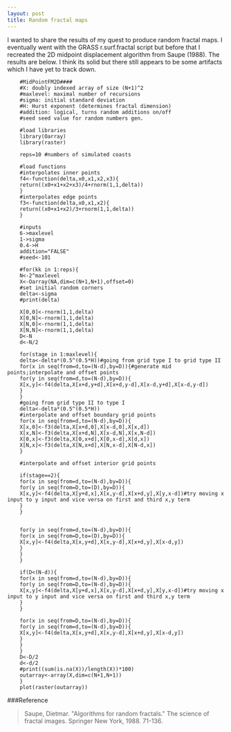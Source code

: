 ```yaml
---
layout: post
title: Random fractal maps
---
```


I wanted to share the results of my quest to produce random fractal maps. I eventually went with the GRASS r.surf.fractal script but before that I recreated the 2D midpoint displacement algorithm from Saupe (1988). The results are below. I think its solid but there still appears to be some artifacts which I have yet to track down.

[id]: /public/images/fractal.png


        #MidPointFM2D####
        #X: doubly indexed array of size (N+1)^2
        #maxlevel: maximal number of recursions
        #sigma: initial standard deviation
        #H: Hurst exponent (determines fractal dimension)
        #addition: logical, turns random additions on/off
        #seed seed value for random numbers gen.
        
        #load libraries
        library(Oarray)
        library(raster)
        
        reps=10 #numbers of simulated coasts
        
        #load functions
        #interpolates inner points
        f4<-function(delta,x0,x1,x2,x3){
        return((x0+x1+x2+x3)/4+rnorm(1,1,delta))
        }
        #interpolates edge points
        f3<-function(delta,x0,x1,x2){
        return((x0+x1+x2)/3+rnorm(1,1,delta))
        }
        
        #inputs 
        6->maxlevel
        1->sigma
        0.4->H
        addition="FALSE"
        #seed<-101
        
        #for(kk in 1:reps){ 
        N<-2^maxlevel
        X<-Oarray(NA,dim=c(N+1,N+1),offset=0)
        #set initial random corners
        delta<-sigma
        #print(delta)
        
        X[0,0]<-rnorm(1,1,delta)
        X[0,N]<-rnorm(1,1,delta)
        X[N,0]<-rnorm(1,1,delta)
        X[N,N]<-rnorm(1,1,delta)
        D<-N
        d<-N/2
        
        for(stage in 1:maxlevel){
        delta<-delta*(0.5^(0.5*H))#going from grid type I to grid type II
        for(x in seq(from=d,to=(N-d),by=D)){#generate mid points;interpolate and offset points
        for(y in seq(from=d,to=(N-d),by=D)){
        X[x,y]<-f4(delta,X[x+d,y+d],X[x+d,y-d],X[x-d,y+d],X[x-d,y-d])
        }
        }
        #going from grid type II to type I
        delta<-delta*(0.5^(0.5*H))
        #interpolate and offset boundary grid points
        for(x in seq(from=d,to=(N-d),by=D)){
        X[x,0]<-f3(delta,X[x+d,0],X[x-d,0],X[x,d])
        X[x,N]<-f3(delta,X[x+d,N],X[x-d,N],X[x,N-d])
        X[0,x]<-f3(delta,X[0,x+d],X[0,x-d],X[d,x])
        X[N,x]<-f3(delta,X[N,x+d],X[N,x-d],X[N-d,x])
        }
        
        #interpolate and offset interior grid points
        
        if(stage==2){
        for(x in seq(from=d,to=(N-d),by=D)){
        for(y in seq(from=D,to=(D),by=D)){
        X[x,y]<-f4(delta,X[y+d,x],X[x,y-d],X[x+d,y],X[y,x-d])#try moving x input to y input and vice versa on first and third x,y term
        }
        }
        
        
        for(y in seq(from=d,to=(N-d),by=D)){
        for(x in seq(from=D,to=(D),by=D)){  
        X[x,y]<-f4(delta,X[x,y+d],X[x,y-d],X[x+d,y],X[x-d,y])
        }
        }
        }
        
        if(D<(N-d)){
        for(x in seq(from=d,to=(N-d),by=D)){
        for(y in seq(from=D,to=(N-d),by=D)){
        X[x,y]<-f4(delta,X[y+d,x],X[x,y-d],X[x+d,y],X[y,x-d])#try moving x input to y input and vice versa on first and third x,y term
        }
        }
        
        for(x in seq(from=D,to=(N-d),by=D)){  
        for(y in seq(from=d,to=(N-d),by=D)){
        X[x,y]<-f4(delta,X[x,y+d],X[x,y-d],X[x+d,y],X[x-d,y])
        }
        }
        }
        D<-D/2
        d<-d/2
        #print((sum(is.na(X))/length(X))*100) 
        outarray<-array(X,dim=c(N+1,N+1))
        }
        plot(raster(outarray))

###Reference
> Saupe, Dietmar. "Algorithms for random fractals." The science of fractal images. Springer New York, 1988. 71-136.
>